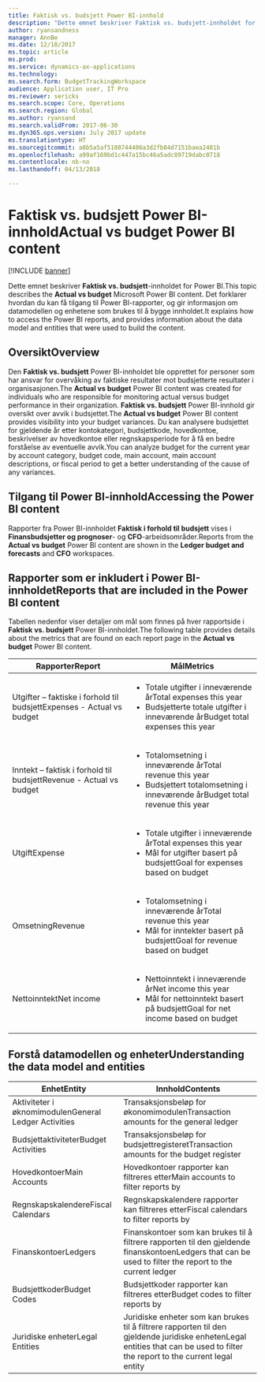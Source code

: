 ```yaml
---
title: Faktisk vs. budsjett Power BI-innhold
description: "Dette emnet beskriver Faktisk vs. budsjett-innholdet for Power BI. Det forklarer også hvordan du får tilgang til rapportene som er inkludert i innholdet, og inneholder informasjon om datamodellen og enhetene som brukes til å bygge innholdet."
author: ryansandness
manager: AnnBe
ms.date: 12/18/2017
ms.topic: article
ms.prod: 
ms.service: dynamics-ax-applications
ms.technology: 
ms.search.form: BudgetTrackingWorkspace
audience: Application user, IT Pro
ms.reviewer: sericks
ms.search.scope: Core, Operations
ms.search.region: Global
ms.author: ryansand
ms.search.validFrom: 2017-06-30
ms.dyn365.ops.version: July 2017 update
ms.translationtype: HT
ms.sourcegitcommit: a8b5a5af5108744406a3d2fb84d7151baea2481b
ms.openlocfilehash: a99af169bd1c447a15bc46a5adc89719dabc0718
ms.contentlocale: nb-no
ms.lasthandoff: 04/13/2018

---
```


# <a name="actual-vs-budget-power-bi-content"></a><span data-ttu-id="358a4-104">Faktisk vs. budsjett Power BI-innhold</span><span class="sxs-lookup"><span data-stu-id="358a4-104">Actual vs budget Power BI content</span></span>

[!INCLUDE [banner](../includes/banner.md)]

<span data-ttu-id="358a4-105">Dette emnet beskriver **Faktisk vs. budsjett**-innholdet for Power BI.</span><span class="sxs-lookup"><span data-stu-id="358a4-105">This topic describes the **Actual vs budget** Microsoft Power BI content.</span></span> <span data-ttu-id="358a4-106">Det forklarer hvordan du kan få tilgang til Power BI-rapporter, og gir informasjon om datamodellen og enhetene som brukes til å bygge innholdet.</span><span class="sxs-lookup"><span data-stu-id="358a4-106">It explains how to access the Power BI reports, and provides information about the data model and entities that were used to build the content.</span></span> 

## <a name="overview"></a><span data-ttu-id="358a4-107">Oversikt</span><span class="sxs-lookup"><span data-stu-id="358a4-107">Overview</span></span>

<span data-ttu-id="358a4-108">Den **Faktisk vs. budsjett** Power BI-innholdet ble opprettet for personer som har ansvar for overvåking av faktiske resultater mot budsjetterte resultater i organisasjonen.</span><span class="sxs-lookup"><span data-stu-id="358a4-108">The **Actual vs budget** Power BI content was created for individuals who are responsible for monitoring actual versus budget performance in their organization.</span></span> <span data-ttu-id="358a4-109">**Faktisk vs. budsjett** Power BI-innhold gir oversikt over avvik i budsjettet.</span><span class="sxs-lookup"><span data-stu-id="358a4-109">The **Actual vs budget** Power BI content provides visibility into your budget variances.</span></span> <span data-ttu-id="358a4-110">Du kan analysere budsjettet for gjeldende år etter kontokategori, budsjettkode, hovedkontoe, beskrivelser av hovedkontoe eller regnskapsperiode for å få en bedre forståelse av eventuelle avvik.</span><span class="sxs-lookup"><span data-stu-id="358a4-110">You can analyze budget for the current year by account category, budget code, main account, main account descriptions, or fiscal period to get a better understanding of the cause of any variances.</span></span> 

## <a name="accessing-the-power-bi-content"></a><span data-ttu-id="358a4-111">Tilgang til Power BI-innhold</span><span class="sxs-lookup"><span data-stu-id="358a4-111">Accessing the Power BI content</span></span>
<span data-ttu-id="358a4-112">Rapporter fra Power BI-innholdet **Faktisk i forhold til budsjett** vises i **Finansbudsjetter og prognoser**- og **CFO**-arbeidsområder.</span><span class="sxs-lookup"><span data-stu-id="358a4-112">Reports from the **Actual vs budget** Power BI content are shown in the **Ledger budget and forecasts** and **CFO** workspaces.</span></span>

## <a name="reports-that-are-included-in-the-power-bi-content"></a><span data-ttu-id="358a4-113">Rapporter som er inkludert i Power BI-innholdet</span><span class="sxs-lookup"><span data-stu-id="358a4-113">Reports that are included in the Power BI content</span></span>
<span data-ttu-id="358a4-114">Tabellen nedenfor viser detaljer om mål som finnes på hver rapportside i **Faktisk vs. budsjett** Power BI-innholdet.</span><span class="sxs-lookup"><span data-stu-id="358a4-114">The following table provides details about the metrics that are found on each report page in the **Actual vs budget** Power BI content.</span></span>


|           <span data-ttu-id="358a4-115">Rapporter</span><span class="sxs-lookup"><span data-stu-id="358a4-115">Report</span></span>            |                                       <span data-ttu-id="358a4-116">Mål</span><span class="sxs-lookup"><span data-stu-id="358a4-116">Metrics</span></span>                                        |
|-----------------------------|--------------------------------------------------------------------------------------|
| <span data-ttu-id="358a4-117">Utgifter – faktiske i forhold til budsjett</span><span class="sxs-lookup"><span data-stu-id="358a4-117">Expenses - Actual vs budget</span></span> |  <ul><li><span data-ttu-id="358a4-118">Totale utgifter i inneværende år</span><span class="sxs-lookup"><span data-stu-id="358a4-118">Total expenses this year</span></span></li><li><span data-ttu-id="358a4-119">Budsjetterte totale utgifter i inneværende år</span><span class="sxs-lookup"><span data-stu-id="358a4-119">Budget total expenses this year</span></span></li></ul>  |
| <span data-ttu-id="358a4-120">Inntekt – faktisk i forhold til budsjett</span><span class="sxs-lookup"><span data-stu-id="358a4-120">Revenue - Actual vs budget</span></span>  |   <ul><li><span data-ttu-id="358a4-121">Totalomsetning i inneværende år</span><span class="sxs-lookup"><span data-stu-id="358a4-121">Total revenue this year</span></span></li><li><span data-ttu-id="358a4-122">Budsjettert totalomsetning i inneværende år</span><span class="sxs-lookup"><span data-stu-id="358a4-122">Budget total revenue this year</span></span></li><ul>    |
|           <span data-ttu-id="358a4-123">Utgift</span><span class="sxs-lookup"><span data-stu-id="358a4-123">Expense</span></span>           | <ul><li><span data-ttu-id="358a4-124">Totale utgifter i inneværende år</span><span class="sxs-lookup"><span data-stu-id="358a4-124">Total expenses this year</span></span></li><li><span data-ttu-id="358a4-125">Mål for utgifter basert på budsjett</span><span class="sxs-lookup"><span data-stu-id="358a4-125">Goal for expenses based on budget</span></span> </li><ul> |
|           <span data-ttu-id="358a4-126">Omsetning</span><span class="sxs-lookup"><span data-stu-id="358a4-126">Revenue</span></span>           |  <ul><li><span data-ttu-id="358a4-127">Totalomsetning i inneværende år</span><span class="sxs-lookup"><span data-stu-id="358a4-127">Total revenue this year</span></span></li><li><span data-ttu-id="358a4-128">Mål for inntekter basert på budsjett</span><span class="sxs-lookup"><span data-stu-id="358a4-128">Goal for revenue based on budget</span></span> </li><ul>  |
|         <span data-ttu-id="358a4-129">Nettoinntekt</span><span class="sxs-lookup"><span data-stu-id="358a4-129">Net income</span></span>          |  <ul><li><span data-ttu-id="358a4-130">Nettoinntekt i inneværende år</span><span class="sxs-lookup"><span data-stu-id="358a4-130">Net income this year</span></span></li><li><span data-ttu-id="358a4-131">Mål for nettoinntekt basert på budsjett</span><span class="sxs-lookup"><span data-stu-id="358a4-131">Goal for net income based on budget</span></span> </li><ul>  |

## <a name="understanding-the-data-model-and-entities"></a><span data-ttu-id="358a4-132">Forstå datamodellen og enheter</span><span class="sxs-lookup"><span data-stu-id="358a4-132">Understanding the data model and entities</span></span>

|          <span data-ttu-id="358a4-133">Enhet</span><span class="sxs-lookup"><span data-stu-id="358a4-133">Entity</span></span>           |                                     <span data-ttu-id="358a4-134">Innhold</span><span class="sxs-lookup"><span data-stu-id="358a4-134">Contents</span></span>                                     |
|---------------------------|----------------------------------------------------------------------------------|
| <span data-ttu-id="358a4-135">Aktiviteter i øknomimodulen</span><span class="sxs-lookup"><span data-stu-id="358a4-135">General Ledger Activities</span></span> |                    <span data-ttu-id="358a4-136">Transaksjonsbeløp for økonomimodulen</span><span class="sxs-lookup"><span data-stu-id="358a4-136">Transaction amounts for the general ledger</span></span>                    |
|     <span data-ttu-id="358a4-137">Budsjettaktiviteter</span><span class="sxs-lookup"><span data-stu-id="358a4-137">Budget Activities</span></span>     |                   <span data-ttu-id="358a4-138">Transaksjonsbeløp for budsjettregisteret</span><span class="sxs-lookup"><span data-stu-id="358a4-138">Transaction amounts for the budget register</span></span>                    |
|       <span data-ttu-id="358a4-139">Hovedkontoer</span><span class="sxs-lookup"><span data-stu-id="358a4-139">Main Accounts</span></span>       |                        <span data-ttu-id="358a4-140">Hovedkontoer rapporter kan filtreres etter</span><span class="sxs-lookup"><span data-stu-id="358a4-140">Main accounts to filter reports by</span></span>                        |
|     <span data-ttu-id="358a4-141">Regnskapskalendere</span><span class="sxs-lookup"><span data-stu-id="358a4-141">Fiscal Calendars</span></span>      |                      <span data-ttu-id="358a4-142">Regnskapskalendere rapporter kan filtreres etter</span><span class="sxs-lookup"><span data-stu-id="358a4-142">Fiscal calendars to filter reports by</span></span>                       |
|          <span data-ttu-id="358a4-143">Finanskontoer</span><span class="sxs-lookup"><span data-stu-id="358a4-143">Ledgers</span></span>          |       <span data-ttu-id="358a4-144">Finanskontoer som kan brukes til å filtrere rapporten til den gjeldende finanskontoen</span><span class="sxs-lookup"><span data-stu-id="358a4-144">Ledgers that can be used to filter the report to the current ledger</span></span>        |
|       <span data-ttu-id="358a4-145">Budsjettkoder</span><span class="sxs-lookup"><span data-stu-id="358a4-145">Budget Codes</span></span>        |                        <span data-ttu-id="358a4-146">Budsjettkoder rapporter kan filtreres etter</span><span class="sxs-lookup"><span data-stu-id="358a4-146">Budget codes to filter reports by</span></span>                         |
|      <span data-ttu-id="358a4-147">Juridiske enheter</span><span class="sxs-lookup"><span data-stu-id="358a4-147">Legal Entities</span></span>       | <span data-ttu-id="358a4-148">Juridiske enheter som kan brukes til å filtrere rapporten til den gjeldende juridiske enheten</span><span class="sxs-lookup"><span data-stu-id="358a4-148">Legal entities that can be used to filter the report to the current legal entity</span></span> |


